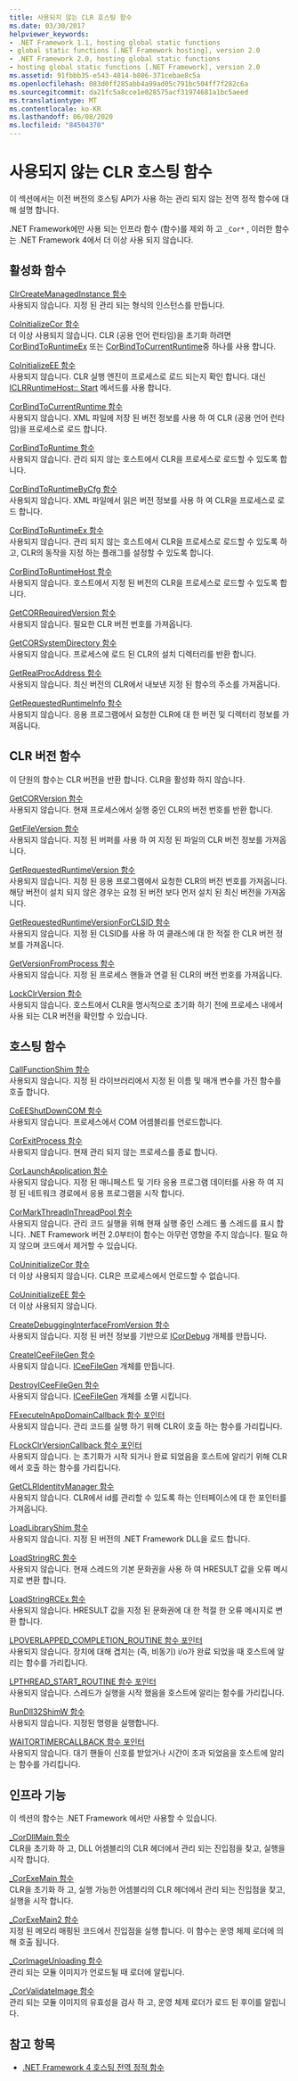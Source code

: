 ```yaml
---
title: 사용되지 않는 CLR 호스팅 함수
ms.date: 03/30/2017
helpviewer_keywords:
- .NET Framework 1.1, hosting global static functions
- global static functions [.NET Framework hosting], version 2.0
- .NET Framework 2.0, hosting global static functions
- hosting global static functions [.NET Framework], version 2.0
ms.assetid: 91fbbb35-e543-4814-b806-371cebae8c5a
ms.openlocfilehash: 083d0ff285abb4a99ad05c791bc504ff7f282c6a
ms.sourcegitcommit: da21fc5a8cce1e028575acf31974681a1bc5aeed
ms.translationtype: MT
ms.contentlocale: ko-KR
ms.lasthandoff: 06/08/2020
ms.locfileid: "84504370"
---
```

# <a name="deprecated-clr-hosting-functions"></a>사용되지 않는 CLR 호스팅 함수
이 섹션에서는 이전 버전의 호스팅 API가 사용 하는 관리 되지 않는 전역 정적 함수에 대해 설명 합니다.  
  
 .NET Framework에만 사용 되는 인프라 함수 (함수)를 제외 하 고 `_Cor*` , 이러한 함수는 .NET Framework 4에서 더 이상 사용 되지 않습니다.  
  
## <a name="activation-functions"></a>활성화 함수  
 [ClrCreateManagedInstance 함수](clrcreatemanagedinstance-function.md)  
 사용되지 않습니다. 지정 된 관리 되는 형식의 인스턴스를 만듭니다.  
  
 [CoInitializeCor 함수](coinitializecor-function.md)  
 더 이상 사용되지 않습니다. CLR (공용 언어 런타임)을 초기화 하려면 [CorBindToRuntimeEx](corbindtoruntimeex-function.md) 또는 [CorBindToCurrentRuntime](corbindtocurrentruntime-function.md)중 하나를 사용 합니다.  
  
 [CoInitializeEE 함수](coinitializeee-function.md)  
 사용되지 않습니다. CLR 실행 엔진이 프로세스로 로드 되는지 확인 합니다. 대신 [ICLRRuntimeHost:: Start](iclrruntimehost-start-method.md) 메서드를 사용 합니다.  
  
 [CorBindToCurrentRuntime 함수](corbindtocurrentruntime-function.md)  
 사용되지 않습니다. XML 파일에 저장 된 버전 정보를 사용 하 여 CLR (공용 언어 런타임)을 프로세스로 로드 합니다.  
  
 [CorBindToRuntime 함수](corbindtoruntime-function.md)  
 사용되지 않습니다. 관리 되지 않는 호스트에서 CLR을 프로세스로 로드할 수 있도록 합니다.  
  
 [CorBindToRuntimeByCfg 함수](corbindtoruntimebycfg-function.md)  
 사용되지 않습니다. XML 파일에서 읽은 버전 정보를 사용 하 여 CLR을 프로세스로 로드 합니다.  
  
 [CorBindToRuntimeEx 함수](corbindtoruntimeex-function.md)  
 사용되지 않습니다. 관리 되지 않는 호스트에서 CLR을 프로세스로 로드할 수 있도록 하 고, CLR의 동작을 지정 하는 플래그를 설정할 수 있도록 합니다.  
  
 [CorBindToRuntimeHost 함수](corbindtoruntimehost-function.md)  
 사용되지 않습니다. 호스트에서 지정 된 버전의 CLR을 프로세스로 로드할 수 있도록 합니다.  
  
 [GetCORRequiredVersion 함수](getcorrequiredversion-function.md)  
 사용되지 않습니다. 필요한 CLR 버전 번호를 가져옵니다.  
  
 [GetCORSystemDirectory 함수](getcorsystemdirectory-function.md)  
 사용되지 않습니다. 프로세스에 로드 된 CLR의 설치 디렉터리를 반환 합니다.  
  
 [GetRealProcAddress 함수](getrealprocaddress-function.md)  
 사용되지 않습니다. 최신 버전의 CLR에서 내보낸 지정 된 함수의 주소를 가져옵니다.  
  
 [GetRequestedRuntimeInfo 함수](getrequestedruntimeinfo-function.md)  
 사용되지 않습니다. 응용 프로그램에서 요청한 CLR에 대 한 버전 및 디렉터리 정보를 가져옵니다.  
  
## <a name="clr-version-functions"></a>CLR 버전 함수  
 이 단원의 함수는 CLR 버전을 반환 합니다. CLR을 활성화 하지 않습니다.  
  
 [GetCORVersion 함수](getcorversion-function.md)  
 사용되지 않습니다. 현재 프로세스에서 실행 중인 CLR의 버전 번호를 반환 합니다.  
  
 [GetFileVersion 함수](getfileversion-function.md)  
 사용되지 않습니다. 지정 된 버퍼를 사용 하 여 지정 된 파일의 CLR 버전 정보를 가져옵니다.  
  
 [GetRequestedRuntimeVersion 함수](getrequestedruntimeversion-function.md)  
 사용되지 않습니다. 지정 된 응용 프로그램에서 요청한 CLR의 버전 번호를 가져옵니다. 해당 버전이 설치 되지 않은 경우는 요청 된 버전 보다 먼저 설치 된 최신 버전을 가져옵니다.  
  
 [GetRequestedRuntimeVersionForCLSID 함수](getrequestedruntimeversionforclsid-function.md)  
 사용되지 않습니다. 지정 된 CLSID를 사용 하 여 클래스에 대 한 적절 한 CLR 버전 정보를 가져옵니다.  
  
 [GetVersionFromProcess 함수](getversionfromprocess-function.md)  
 사용되지 않습니다. 지정 된 프로세스 핸들과 연결 된 CLR의 버전 번호를 가져옵니다.  
  
 [LockClrVersion 함수](lockclrversion-function.md)  
 사용되지 않습니다. 호스트에서 CLR을 명시적으로 초기화 하기 전에 프로세스 내에서 사용 되는 CLR 버전을 확인할 수 있습니다.  
  
## <a name="hosting-functions"></a>호스팅 함수  
 [CallFunctionShim 함수](callfunctionshim-function.md)  
 사용되지 않습니다. 지정 된 라이브러리에서 지정 된 이름 및 매개 변수를 가진 함수를 호출 합니다.  
  
 [CoEEShutDownCOM 함수](coeeshutdowncom-function.md)  
 사용되지 않습니다. 프로세스에서 COM 어셈블리를 언로드합니다.  
  
 [CorExitProcess 함수](corexitprocess-function.md)  
 사용되지 않습니다. 현재 관리 되지 않는 프로세스를 종료 합니다.  
  
 [CorLaunchApplication 함수](corlaunchapplication-function.md)  
 사용되지 않습니다. 지정 된 매니페스트 및 기타 응용 프로그램 데이터를 사용 하 여 지정 된 네트워크 경로에서 응용 프로그램을 시작 합니다.  
  
 [CorMarkThreadInThreadPool 함수](cormarkthreadinthreadpool-function.md)  
 사용되지 않습니다. 관리 코드 실행을 위해 현재 실행 중인 스레드 풀 스레드를 표시 합니다. .NET Framework 버전 2.0부터이 함수는 아무런 영향을 주지 않습니다. 필요 하지 않으며 코드에서 제거할 수 있습니다.  
  
 [CoUninitializeCor 함수](couninitializecor-function.md)  
 더 이상 사용되지 않습니다. CLR은 프로세스에서 언로드할 수 없습니다.  
  
 [CoUninitializeEE 함수](couninitializeee-function.md)  
 더 이상 사용되지 않습니다.  
  
 [CreateDebuggingInterfaceFromVersion 함수](createdebugginginterfacefromversion-function.md)  
 사용되지 않습니다. 지정 된 버전 정보를 기반으로 [ICorDebug](../debugging/icordebug-interface.md) 개체를 만듭니다.  
  
 [CreateICeeFileGen 함수](createiceefilegen-function.md)  
 사용되지 않습니다. [ICeeFileGen](iceefilegen-class.md) 개체를 만듭니다.  
  
 [DestroyICeeFileGen 함수](destroyiceefilegen-function.md)  
 사용되지 않습니다. [ICeeFileGen](iceefilegen-class.md) 개체를 소멸 시킵니다.  
  
 [FExecuteInAppDomainCallback 함수 포인터](fexecuteinappdomaincallback-function-pointer.md)  
 사용되지 않습니다. 관리 코드를 실행 하기 위해 CLR이 호출 하는 함수를 가리킵니다.  
  
 [FLockClrVersionCallback 함수 포인터](flockclrversioncallback-function-pointer.md)  
 사용되지 않습니다. 는 초기화가 시작 되거나 완료 되었음을 호스트에 알리기 위해 CLR에서 호출 하는 함수를 가리킵니다.  
  
 [GetCLRIdentityManager 함수](getclridentitymanager-function.md)  
 사용되지 않습니다. CLR에서 id를 관리할 수 있도록 하는 인터페이스에 대 한 포인터를 가져옵니다.  
  
 [LoadLibraryShim 함수](loadlibraryshim-function.md)  
 사용되지 않습니다. 지정 된 버전의 .NET Framework DLL을 로드 합니다.  
  
 [LoadStringRC 함수](loadstringrc-function.md)  
 사용되지 않습니다. 현재 스레드의 기본 문화권을 사용 하 여 HRESULT 값을 오류 메시지로 변환 합니다.  
  
 [LoadStringRCEx 함수](loadstringrcex-function.md)  
 사용되지 않습니다. HRESULT 값을 지정 된 문화권에 대 한 적절 한 오류 메시지로 변환 합니다.  
  
 [LPOVERLAPPED_COMPLETION_ROUTINE 함수 포인터](lpoverlapped-completion-routine-function-pointer.md)  
 사용되지 않습니다. 장치에 대해 겹치는 (즉, 비동기) i/o가 완료 되었을 때 호스트에 알리는 함수를 가리킵니다.  
  
 [LPTHREAD_START_ROUTINE 함수 포인터](lpthread-start-routine-function-pointer.md)  
 사용되지 않습니다. 스레드가 실행을 시작 했음을 호스트에 알리는 함수를 가리킵니다.  
  
 [RunDll32ShimW 함수](rundll32shimw-function.md)  
 사용되지 않습니다. 지정된 명령을 실행합니다.  
  
 [WAITORTIMERCALLBACK 함수 포인터](waitortimercallback-function-pointer.md)  
 사용되지 않습니다. 대기 핸들이 신호를 받았거나 시간이 초과 되었음을 호스트에 알리는 함수를 가리킵니다.  
  
## <a name="infrastructure-functions"></a>인프라 기능  
 이 섹션의 함수는 .NET Framework 에서만 사용할 수 있습니다.  
  
 [_CorDllMain 함수](cordllmain-function.md)  
 CLR을 초기화 하 고, DLL 어셈블리의 CLR 헤더에서 관리 되는 진입점을 찾고, 실행을 시작 합니다.  
  
 [_CorExeMain 함수](corexemain-function.md)  
 CLR을 초기화 하 고, 실행 가능한 어셈블리의 CLR 헤더에서 관리 되는 진입점을 찾고, 실행을 시작 합니다.  
  
 [_CorExeMain2 함수](corexemain2-function.md)  
 지정 된 메모리 매핑된 코드에서 진입점을 실행 합니다. 이 함수는 운영 체제 로더에 의해 호출 됩니다.  
  
 [_CorImageUnloading 함수](corimageunloading-function.md)  
 관리 되는 모듈 이미지가 언로드될 때 로더에 알립니다.  
  
 [_CorValidateImage 함수](corvalidateimage-function.md)  
 관리 되는 모듈 이미지의 유효성을 검사 하 고, 운영 체제 로더가 로드 된 후이를 알립니다.  
  
## <a name="see-also"></a>참고 항목

- [.NET Framework 4 호스팅 전역 정적 함수](net-framework-4-hosting-global-static-functions.md)
